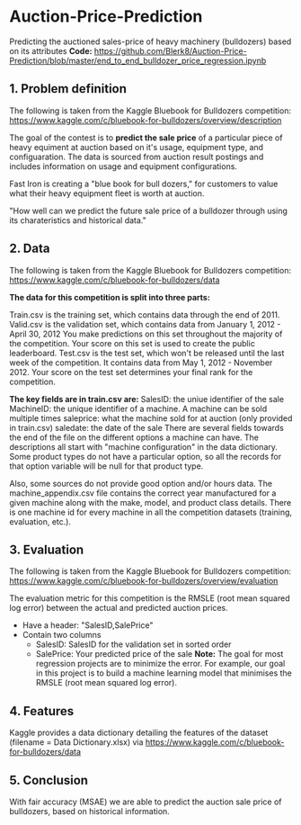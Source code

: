 # Auction-Price-Prediction
Predicting the auctioned sales-price of heavy machinery (bulldozers) based on its attributes
**Code:** https://github.com/Blerk8/Auction-Price-Prediction/blob/master/end_to_end_bulldozer_price_regression.ipynb


## 1. Problem definition
The following is taken from the Kaggle Bluebook for Bulldozers competition: https://www.kaggle.com/c/bluebook-for-bulldozers/overview/description

The goal of the contest is to **predict the sale price** of a particular piece of heavy equiment at auction based on it's usage, equipment type, and configuaration. The data is sourced from auction result postings and includes information on usage and equipment configurations.

Fast Iron is creating a "blue book for bull dozers," for customers to value what their heavy equipment fleet is worth at auction.

"How well can we predict the future sale price of a bulldozer through using its charateristics and historical data."

## 2. Data
The following is taken from the Kaggle Bluebook for Bulldozers competition: https://www.kaggle.com/c/bluebook-for-bulldozers/data

**The data for this competition is split into three parts:**

Train.csv is the training set, which contains data through the end of 2011.
Valid.csv is the validation set, which contains data from January 1, 2012 - April 30, 2012 You make predictions on this set throughout the majority of the competition. Your score on this set is used to create the public leaderboard.
Test.csv is the test set, which won't be released until the last week of the competition. It contains data from May 1, 2012 - November 2012. Your score on the test set determines your final rank for the competition.

**The key fields are in train.csv are:**
SalesID: the uniue identifier of the sale
MachineID: the unique identifier of a machine. A machine can be sold multiple times
saleprice: what the machine sold for at auction (only provided in train.csv)
saledate: the date of the sale
There are several fields towards the end of the file on the different options a machine can have. The descriptions all start with "machine configuration" in the data dictionary. Some product types do not have a particular option, so all the records for that option variable will be null for that product type.

Also, some sources do not provide good option and/or hours data. The machine_appendix.csv file contains the correct year manufactured for a given machine along with the make, model, and product class details. There is one machine id for every machine in all the competition datasets (training, evaluation, etc.).

## 3. Evaluation

The following is taken from the Kaggle Bluebook for Bulldozers competition: https://www.kaggle.com/c/bluebook-for-bulldozers/overview/evaluation

The evaluation metric for this competition is the RMSLE (root mean squared log error) between the actual and predicted auction prices.

* Have a header: "SalesID,SalePrice"
* Contain two columns
  * SalesID: SalesID for the validation set in sorted order
  * SalePrice: Your predicted price of the sale
**Note:** The goal for most regression projects are to minimize the error. For example, our goal in this project is to build a machine learning model that minimises the RMSLE (root mean squared log error).

## 4. Features
Kaggle provides a data dictionary detailing the features of the dataset (filename = Data Dictionary.xlsx) via https://www.kaggle.com/c/bluebook-for-bulldozers/data

## 5. Conclusion
With fair accuracy (MSAE) we are able to predict the auction sale price of bulldozers, based on historical information.
